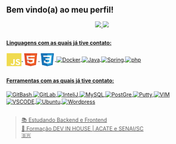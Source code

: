 ## Bem vindo(a) ao meu perfil!

 <!-- Quadro com métricas --> 
<div align="center">
  <a href="https://github.com/Edwanderson94">
  <img height="150" src="https://github-readme-stats.vercel.app/api?username=edwanderson94&show_icons=true&theme=merko&include_all_commits=true&count_private=true"/>
  <img height="100" src="https://github-readme-stats.vercel.app/api/top-langs/?username=edwanderson94&layout=compact&langs_count=7&theme=merko"/>
</div>
 
 ##
 
 <!-- Badges das linguagens de programação --> 
#### Linguagens com as quais já tive contato:
<div style="display: inline_block">
  <img align="center" alt="Js" height="35" width="40" src="https://raw.githubusercontent.com/devicons/devicon/master/icons/javascript/javascript-plain.svg" />
  <img align="center" alt="HTML" height="35" width="40" src="https://raw.githubusercontent.com/devicons/devicon/master/icons/html5/html5-original.svg" />
  <img align="center" alt="CSS" height="35" width="40" src="https://raw.githubusercontent.com/devicons/devicon/master/icons/css3/css3-original.svg" />
  <img align="center" alt="Docker" height="35" width="40" src="https://cdn.jsdelivr.net/gh/devicons/devicon/icons/docker/docker-plain-wordmark.svg" />
  <img align="center" alt="Java" height="35" width="40" src="https://cdn.jsdelivr.net/gh/devicons/devicon/icons/java/java-original.svg" />
  <img align="center" alt="Spring" height="35" width="40" src="https://cdn.jsdelivr.net/gh/devicons/devicon/icons/spring/spring-original.svg" />
 <img align="center" alt="php" height="35" width="40" src="https://cdn.jsdelivr.net/gh/devicons/devicon/icons/php/php-plain.svg" />
</div>

 ##
 
 <!-- Badges das ferramentas já utilizadas -->
 #### Ferramentas com as quais já tive contato:
 <img align="center" alt="GitBash" height="35" width="40" src="https://cdn.jsdelivr.net/gh/devicons/devicon/icons/git/git-original.svg" />
 <img align="center" alt="GitLab" height="35" width="40" src="https://cdn.jsdelivr.net/gh/devicons/devicon/icons/gitlab/gitlab-original.svg" />
 <img align="center" alt="InteliJ" height="35" width="40" src="https://cdn.jsdelivr.net/gh/devicons/devicon/icons/intellij/intellij-plain.svg" />
 <img align="center" alt="MySQL" height="35" width="40" src="https://cdn.jsdelivr.net/gh/devicons/devicon/icons/mysql/mysql-original.svg" />
 <img align="center" alt="PostGre" height="35" width="40" src="https://cdn.jsdelivr.net/gh/devicons/devicon/icons/postgresql/postgresql-original.svg" />
 <img align="center" alt="Putty" height="35" width="40" src="https://cdn.jsdelivr.net/gh/devicons/devicon/icons/putty/putty-original.svg" />
 <img align="center" alt="VIM" height="35" width="40" src="https://cdn.jsdelivr.net/gh/devicons/devicon/icons/vim/vim-plain.svg" />
 <img align="center" alt="VSCODE" height="35" width="40" src="https://cdn.jsdelivr.net/gh/devicons/devicon/icons/vscode/vscode-original.svg" />
 <img align="center" alt="Ubuntu" height="35" width="40" src="https://cdn.jsdelivr.net/gh/devicons/devicon/icons/ubuntu/ubuntu-plain.svg" />
 <img align="center" alt="Wordpress" height="35" width="40" src="https://cdn.jsdelivr.net/gh/devicons/devicon/icons/wordpress/wordpress-plain.svg" />
 
 ##
 
> 📚 Estudando Backend e Frontend <br>
> 🏫 Formação DEV IN HOUSE | ACATE e SENAI/SC <br>
> 🇧🇷 <br>

##

